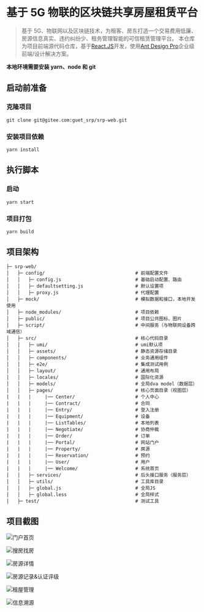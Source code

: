 # 基于 5G 物联的区块链共享房屋租赁平台

> 基于 5G、物联网以及区块链技术，为租客、房东打造一个交易费用低廉、房源信息真实、违约纠纷少、租务管理智能的可信租赁管理平台。 本仓库为项目前端源代码仓库，基于[React.JS](https://reactjs.org/)开发，使用[Ant Design Pro](https://pro.ant.design)企业级前端/设计解决方案。

**本地环境需要安装 yarn、node 和 git**

## 启动前准备

### 克隆项目

```
git clone git@gitee.com:guet_srp/srp-web.git
```

### 安装项目依赖

```
yarn install
```

## 执行脚本

### 启动

```
yarn start
```

### 项目打包

```
yarn build
```

## 项目架构

```
├─ srp-web/
│   ├─ config/                                 # 前端配置文件
│   │   ├─ config.js                           # 基础启动配置、路由
│   │   ├─ defaultsetting.js                   # 默认设置项
│   │   ├─ proxy.js                            # 代理配置
│   ├─ mock/                                   # 模拟数据和接口，本地开发使用
│   ├─ node_modules/                           # 项目依赖
│   ├─ public/                                 # 项目公共图标、图片
│   ├─ script/                                 # 中间服务（与物联网设备跨域通信）
│   ├─ src/                                    # 核心代码目录
│   │   ├─ umi/                                # umi默认项
│   │   ├─ assets/                             # 静态资源存储目录
│   │   ├─ components/                         # 业务通用组件
│   │   ├─ e2e/                                # 集成测试用例
│   │   ├─ layout/                             # 通用布局
│   │   ├─ locales/                            # 国际化资源
│   │   ├─ models/                             # 全局dva model（数据层）
│   │   ├─ pages/                              # 核心页面目录（视图层）
|   |   |     |── Center/                      # 个人中心
|   |   |     |── Contract/                    # 合同
|   |   |     |── Entry/                       # 登入注册
|   |   |     |── Equipment/                   # 设备
|   |   |     |── ListTables/                  # 本地列表
|   |   |     |── Negotiate/                   # 协商仲裁
|   |   |     |── Order/                       # 订单
|   |   |     |── Portal/                      # 网站门户
|   |   |     |── Property/                    # 房源
|   |   |     |── Reservation/                 # 预约
|   |   |     |── User/                        # 用户
|   |   |     |── Welcome/                     # 系统首页
│   │   ├─ services/                           # 后头接口服务（服务层）
│   │   ├─ utils/                              # 工具库目录
│   │   ├─ global.js                           # 全局JS
│   │   ├─ global.less                         # 全局样式
│   ├─ test/                                   # 测试工具
```

## 项目截图

![门户首页](./images/screenshot/home.png)

![搜房找房](./images/screenshot/search.png)

![房源详情](./images/screenshot/detail.png)

![房源记录&认证评级](./images/screenshot/list_comment.png)

![租屋管理](./images/screenshot/rent.png)

![信息溯源](./images/screenshot/trace.png)

